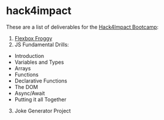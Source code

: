 # hack4impact

These are a list of deliverables for the [Hack4Impact Bootcamp](https://www.notion.so/The-Hack4Impact-Bootcamp-37886e5ead104e13aa84c8f962f6fb67):
1. [Flexbox Froggy](https://flexboxfroggy.com/)
2. JS Fundamental Drills:
  - Introduction
  - Variables and Types
  - Arrays
  - Functions
  - Declarative Functions
  - The DOM
  - Async/Await
  - Putting it all Together
3. Joke Generator Project
